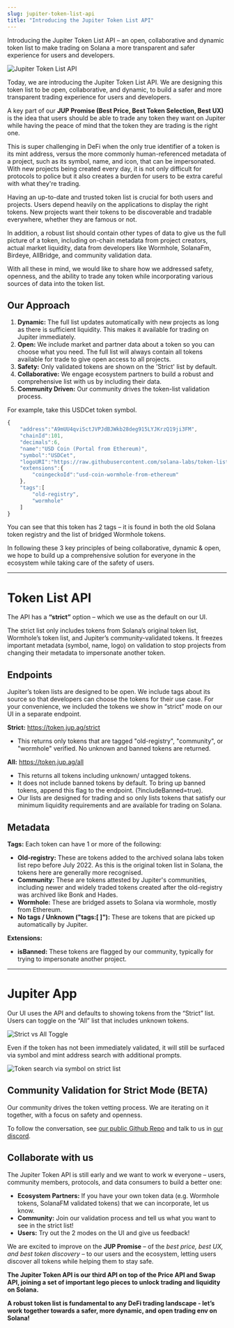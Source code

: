 ```yaml
---
slug: jupiter-token-list-api
title: "Introducing the Jupiter Token List API"
---
```


Introducing the Jupiter Token List API – an open, collaborative and dynamic token list to make trading on Solana a more transparent and safer experience for users and developers.

![Jupiter Token List API](./Tokenlist3.png)

Today, we are introducing the Jupiter Token List API. We are designing this token list to be open, collaborative, and dynamic, to build a safer and more transparent trading experience for users and developers. 

A key part of our **JUP Promise (Best Price, Best Token Selection, Best UX)** is the idea that users should be able to trade any token they want on Jupiter while having the peace of mind that the token they are trading is the right one. 

<!--truncate-->

This is super challenging in DeFi when the only true identifier of a token is its mint address, versus the more commonly human-referenced metadata of a project, such as its symbol, name, and icon, that can be impersonated. With new projects being created every day, it is not only difficult for protocols to police but it also creates a burden for users to be extra careful with what they're trading.

Having an up-to-date and trusted token list is crucial for both users and projects. Users depend heavily on the applications to display the right tokens. New projects want their tokens to be discoverable and tradable everywhere, whether they are famous or not. 

In addition, a robust list should contain other types of data to give us the full picture of a token, including on-chain metadata from project creators, actual market liquidity, data from developers like Wormhole, SolanaFm, Birdeye, AllBridge, and community validation data.

With all these in mind, we would like to share how we addressed safety, openness, and the ability to trade any token while incorporating various sources of data into the token list.

## Our Approach
1. **Dynamic:** The full list updates automatically with new projects as long as there is sufficient liquidity. This makes it available for trading on Jupiter immediately.
2. **Open:** We include market and partner data about a token so you can choose what you need. The full list will always contain all tokens available for trade to give open access to all projects.
3. **Safety:** Only validated tokens are shown on the 'Strict' list by default.
4. **Collaborative:** We engage ecosystem partners to build a robust and comprehensive list with us by including their data. 
5. **Community Driven:** Our community drives the token-list validation process.

For example, take this USDCet token symbol. 

```typescript
{
    "address":"A9mUU4qviSctJVPJdBJWkb28deg915LYJKrzQ19ji3FM",
    "chainId":101,
    "decimals":6,
    "name":"USD Coin (Portal from Ethereum)",
    "symbol":"USDCet",
    "logoURI":"https://raw.githubusercontent.com/solana-labs/token-list/main/assets/mainnet/A9mUU4qviSctJVPJdBJWkb28deg915LYJKrzQ19ji3FM/logo.png",
    "extensions":{
        "coingeckoId":"usd-coin-wormhole-from-ethereum"
    },
    "tags":[
        "old-registry",
        "wormhole"
    ]
}
```

You can see that this token has 2 tags – it is found in both the old Solana token registry and the list of bridged Wormhole tokens.

In following these 3 key principles of being collaborative, dynamic & open, we hope to build up a comprehensive solution for everyone in the ecosystem while taking care of the safety of users.

---

# Token List API

The API has a **“strict”** option – which we use as the default on our UI. 

The strict list only includes tokens from Solana’s original token list, Wormhole’s token list, and Jupiter’s community-validated tokens. It freezes important metadata (symbol, name, logo) on validation to stop projects from changing their metadata to impersonate another token.

## Endpoints

Jupiter’s token lists are designed to be open. We include tags about its source so that developers can choose the tokens for their use case. For your convenience, we included the tokens we show in “strict” mode on our UI in a separate endpoint.

**Strict:** https://token.jup.ag/strict

- This returns only tokens that are tagged "old-registry", "community", or "wormhole" verified. No unknown and banned tokens are returned.

**All:** https://token.jup.ag/all

- This returns all tokens including unknown/ untagged tokens.
- It does not include banned tokens by default. To bring up banned tokens, append this flag to the endpoint. (?includeBanned=true).
- Our lists are designed for trading and so only lists tokens that satisfy our minimum liquidity requirements and are available for trading on Solana.

## Metadata

**Tags:** Each token can have 1 or more of the following:

- **Old-registry:** These are tokens added to the archived solana labs token list repo before July 2022. As this is the original token list in Solana, the tokens here are generally more recognised.
- **Community:** These are tokens attested by Jupiter's communities, including newer and widely traded tokens created after the old-registry was archived like Bonk and Hades.
- **Wormhole:** These are bridged assets to Solana via wormhole, mostly from Ethereum.
- **No tags / Unknown ("tags:[ ]"):** These are tokens that are picked up automatically by Jupiter.

**Extensions:**
- **isBanned:** These tokens are flagged by our community, typically for trying to impersonate another project.

---

# Jupiter App
Our UI uses the API and defaults to showing tokens from the “Strict” list. Users can toggle on the “All” list that includes unknown tokens.

![Strict vs All Toggle](./Tokenlist1.png)

Even if the token has not been immediately validated, it will still be surfaced via symbol and mint address search with additional prompts.

![Token search via symbol on strict list](./Tokenlist2.png)

## Community Validation for Strict Mode (BETA)

Our community drives the token vetting process. We are iterating on it together, with a focus on safety and openness.

To follow the conversation, see [our public Github Repo](https://github.com/jup-ag/token-list) and talk to us in [our discord](https://discord.gg/jup).

## Collaborate with us
The Jupiter Token API is still early and we want to work w everyone – users, community members, protocols, and data consumers to build a better one:

- **Ecosystem Partners:** If you have your own token data (e.g. Wormhole tokens, SolanaFM validated tokens) that we can incorporate, let us know.
- **Community:** Join our validation process and tell us what you want to see in the strict list!
- **Users:** Try out the 2 modes on the UI and give us feedback!

We are excited to improve on the **JUP Promise** – of the *best price, best UX, and best token discovery* – to our users and the ecosystem, letting users discover all tokens while helping them to stay safe.

**The Jupiter Token API is our third API on top of the Price API and Swap API, joining a set of important lego pieces to unlock trading and liquidity on Solana.** 

**A robust token list is fundamental to any DeFi trading landscape - let’s work together towards a safer, more dynamic, and open trading env on Solana!**